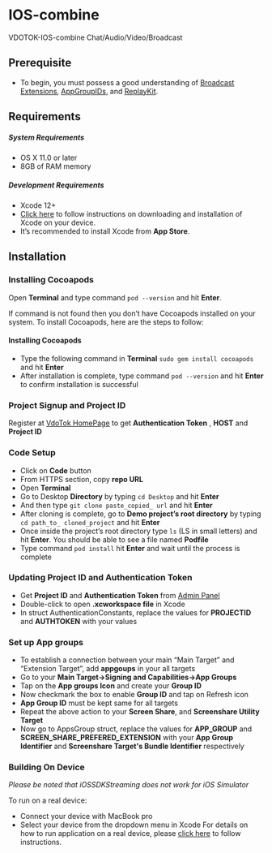 # IOS-combine
VDOTOK-IOS-combine Chat/Audio/Video/Broadcast

## Prerequisite
* To begin, you must possess a good understanding of [Broadcast Extensions](https://developer.apple.com/app-extensions), [AppGroupIDs](https://developer.apple.com/documentation/bundleresources/entitlements/com_apple_security_application-groups?language=objc), and [ReplayKit](https://developer.apple.com/documentation/replaykit).
## Requirements

##### System Requirements
* OS X 11.0 or later
* 8GB of RAM memory
   
##### Development Requirements
* Xcode 12+
* [Click here](https://www.freecodecamp.org/news/how-to-download-and-install-xcode/) to follow instructions on downloading and installation of Xcode on your device. 
* It’s recommended to install Xcode from **App Store**.   

## Installation
### Installing Cocoapods
Open **Terminal** and type command `pod --version` and hit **Enter**.

If command is not found then you don’t have Cocoapods installed on your system. To install Cocoapods, here are the steps to follow:
#### Installing Cocoapods
* Type the following command in **Terminal** `sudo gem install cocoapods` and hit **Enter**
* After installation is complete, type command `pod --version` and hit **Enter** to confirm installation is successful

### Project Signup and Project ID
Register at [VdoTok HomePage](https://vdotok.com) to get **Authentication Token** , **HOST** and **Project ID**

### Code Setup
*    Click on **Code** button 
*    From HTTPS section, copy **repo URL** 
*    Open **Terminal**
*    Go to Desktop **Directory** by typing `cd Desktop` and hit **Enter**
*    And then type `git clone paste_copied_ url` and hit **Enter**
*    After cloning is complete, go to **Demo project’s root directory** by typing `cd path_to_ cloned_project` and hit **Enter**
*    Once inside the project’s root directory type `ls` (LS in small letters) and hit **Enter**.
    You should be able to see a file named **Podfile**
*    Type command `pod install` hit **Enter** and wait until the process is complete

### Updating  Project ID and Authentication Token

*  Get **Project ID** and **Authentication Token** from [Admin Panel](https://userpanel.vdotok.com/login)
*  Double-click to open **.xcworkspace file** in Xcode
*  In struct AuthenticationConstants, replace the values for **PROJECTID** and **AUTHTOKEN** with your values

### Set up App groups
* To establish a connection between your main “Main Target” and “Extension Target”, add **appgoups** in your all targets
* Go to your **Main Target->Signing and Capabilities->App Groups**
* Tap on the **App groups Icon** and create your **Group ID**
* Now checkmark the box to enable **Group ID** and tap on Refresh icon 
* **App Group ID** must be kept same for all targets
* Repeat the above action to your **Screen Share**, and **Screenshare Utility Target**
* Now go to AppsGroup struct, replace the values for **APP_GROUP** and **SCREEN_SHARE_PREFERED_EXTENSION** with your **App Group Identifier** and **Screenshare Target's Bundle Identifier** respectively

### Building On Device
*Please be noted that iOSSDKStreaming does not work for iOS Simulator*

To run on a real device:

   *    Connect your device with MacBook pro
   *    Select your device from the dropdown menu in Xcode
For details on how to run application on a real device, please [click here](https://codewithchris.com/deploy-your-app-on-an-iphone/) to follow instructions.



         
